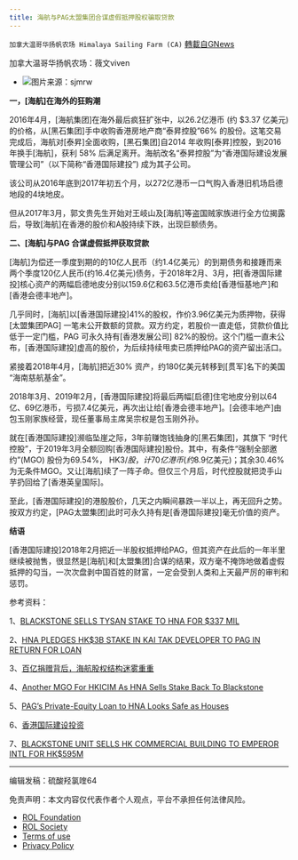 ```yaml
---
title: 海航与PAG太盟集团合谋虚假抵押股权骗取贷款
---
```

`加拿大温哥华扬帆农场 Himalaya Sailing Farm (CA)` [轉載自GNews](https://gnews.org/zh-hans/1971416/)

加拿大温哥华扬帆农场：薇文viven

- ![](https://assets.gnews.org/wp-content/uploads/2022/02/d-edited.jpg)图片来源：sjmrw


**一，[海航]在海外的狂购潮**

2016年4月，[海航集团]在海外最后疯狂扩张中，以26.2亿港币 (约 $3.37 亿美元)的价格，从[黑石集团]手中收购香港房地产商“泰昇控股”66% 的股份。这笔交易完成后，海航对[泰昇]全面收购，[黑石集团]自2014 年收购[泰昇]控股，到2016年换手[海航]，获利 58% 后满足离开。海航改名“泰昇控股”为“香港国际建设发展管理公司”（以下简称“香港国际建投”) 成为其子公司。

该公司从2016年底到2017年初五个月，以272亿港币一口气购入香港旧机场启德地段的4块地皮。

但从2017年3月，郭文贵先生开始对王岐山及[海航]等盗国贼家族进行全方位揭露后，导致[海航]在香港的股价和A股持续下跌，出现巨额债务。

**二、[海航]与PAG 合谋虚假抵押获取贷款**

[海航]为偿还一季度到期的的10亿人民币（约1.4亿美元）的到期债务和接踵而来两个季度120亿人民币(约16.4亿美元)债务，于2018年2月、3月，把[香港国际建投]核心资产的两幅启德地皮分别以159.6亿和63.5亿港币卖给[香港恒基地产]和[香港会德丰地产]。

几乎同时，[海航]以[香港国际建投]41%的股权，作价3.96亿美元为质押物，获得 [太盟集团PAG] 一笔未公开数额的贷款。双方约定，若股价一直走低，贷款价值比低于一定门槛，PAG 可永久持有[香港发展公司] 82%的股份。这个门槛一直未公布，[香港国际建投]虚高的股价，为后续持续甩卖已质押给PAG的资产留出活口。

紧接着2018年4月，[海航]把近30% 资产，约180亿美元转移到[贯军]名下的美国 “海南慈航基金”。

2018年3月、2019年2月，[香港国际建投]将最后两幅[启德]住宅地皮分别以64亿、69亿港币，亏损7.4亿美元，再次出让给[香港会德丰地产]。[会德丰地产]由包玉刚家族经营，现任董事局主席吴宗权是包玉刚外孙。

就在[香港国际建投]濒临坠崖之际，3年前赚饱钱抽身的[黑石集团]，其旗下 “时代控股”，于2019年3月全额回购[香港国际建投]股份。其中，有条件“强制全部邀约”(MGO) 股份为69.54%， HK$3/股，计70亿港币(约$8.9亿美元)；其余30.46%为无条件MGO。又让[海航]续了一阵子命。但仅三个月后，时代控股就把烫手山芋扔回给了[香港英皇国际]。

至此，[香港国际建投]的港股股价，几天之内瞬间暴跌一半以上，再无回升之势。按双方约定，[PAG太盟集团]此时可永久持有是[香港国际建投]毫无价值的资产。

**结语**

[香港国际建投]2018年2月把近一半股权抵押给PAG，但其资产在此后的一年半里继续被抛售，很显然是[海航]和[太盟集团]合谋的结果，双方毫不掩饰地做着虚假抵押的勾当，一次次盘剥中国百姓的财富，一定会受到人类和上天最严厉的审判和惩罚。

参考资料：

1、[BLACKSTONE SELLS TYSAN STAKE TO HNA FOR $337 MIL](https://www.mingtiandi.com/real-estate/finance/blackstone-sells-tysan-stake-to-hna-for-337-mil/)

2、[HNA PLEDGES HK$3B STAKE IN KAI TAK DEVELOPER TO PAG IN RETURN FOR LOAN](https://www.mingtiandi.com/real-estate/finance/hna-pledges-hk3b-stake-remaining-kai-tak-projects-pag-return-loan/)

3、[百亿捐赠背后，海航股权结构迷雾重重](https://cn.nytimes.com/business/20170727/hna-group-billion-donation-new-york-charity/)

4、[Another MGO For HKICIM As HNA Sells Stake Back To Blackstone](https://www.smartkarma.com/insights/another-mgo-for-hkicim-as-hna-sells-stake-back-to-blackstone)

5、[PAG’s Private-Equity Loan to HNA Looks Safe as Houses](https://www.bloombergquint.com/china/pag-s-private-equity-loan-to-hna-looks-safe-as-houses)

6、[香港国际建设投资](https://zh.wikipedia.org/wiki/%E9%A6%99%E6%B8%AF%E5%9C%8B%E9%9A%9B%E5%BB%BA%E8%A8%AD%E6%8A%95%E8%B3%87#cite_note-14)

7、[BLACKSTONE UNIT SELLS HK COMMERCIAL BUILDING TO EMPEROR INTL FOR HK$595M](https://www.mingtiandi.com/real-estate/finance/blackstones-hkicim-sells-hong-kong-building-to-emperor-intl/)

* * *

编辑发稿：硫酸羟氯喹64

 

免责声明：本文内容仅代表作者个人观点，平台不承担任何法律风险。

- [ROL Foundation](https://rolfoundation.org/)
- [ROL Society](https://rolsociety.org/)
- [Terms of use](https://gnews.org/terms-of-use-3/)
- [Privacy Policy](https://gnews.org/privacy-policy/)
